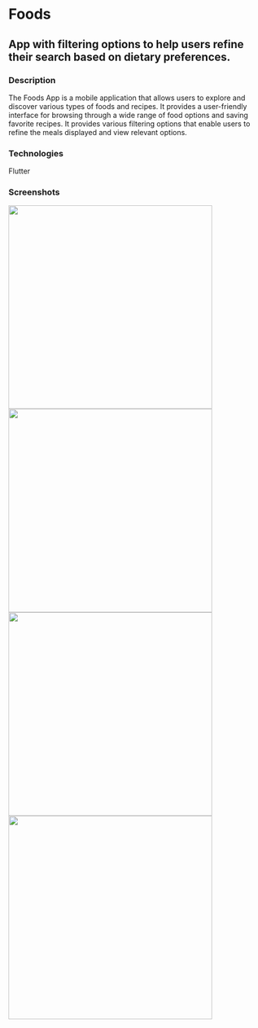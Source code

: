 # Foods
## App with filtering options to help users refine their search based on dietary preferences.

### Description

The Foods App is a mobile application that allows users to explore and discover various types of foods and recipes. It provides a user-friendly interface for browsing through a wide range of food options and saving favorite recipes. It provides various filtering options that enable users to refine the meals displayed and view relevant options.

### Technologies

Flutter 

### Screenshots

<div class="row">
  <img width="400" src="https://github.com/v-shivam/Foods/assets/136485630/cde5ac42-7576-4fae-8f04-5feab7ec79a0">
</div>


<div class="row">
  <img width="400" src="https://github.com/v-shivam/Foods/assets/136485630/52ce673d-3607-467d-8a89-6847c93e159a">
</div>

<div class="row">
  <img width="400" src="https://github.com/v-shivam/Foods/assets/136485630/77835d05-3d11-4f02-931b-dc92fdb8777d">
</div>

<div class="row">
  <img width="400" src="https://github.com/v-shivam/Foods/assets/136485630/9483108b-37ae-4596-8fb5-4381af182e2c">
</div>





